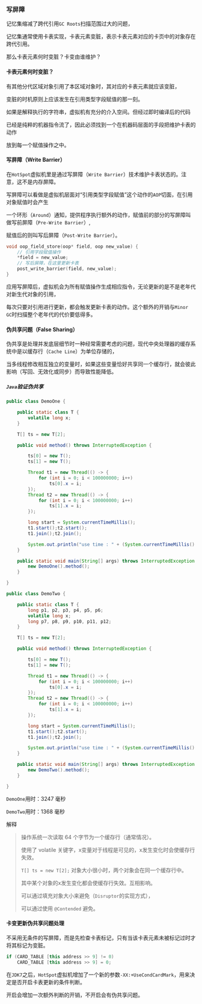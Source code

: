 ### 写屏障

记忆集缩减了跨代引用`GC Roots`扫描范围过大的问题，

记忆集通常使用卡表实现，卡表元素变脏，表示卡表元素对应的卡页中的对象存在跨代引用。

那么卡表元素何时变脏？卡变由谁维护？



#### 卡表元素何时变脏？

有其他分代区域对象引用了本区域对象时，其对应的卡表元素就应该变脏，

变脏的时机原则上应该发生在引用类型字段赋值的那一刻。

如果是解释执行的字符串，虚拟机有充分的介入空间。但经过即时编译后的代码

已经是纯粹的机器指令流了，因此必须找到一个在机器码层面的手段把维护卡表的动作

放到每一个赋值操作之中。



#### 写屏障（Write Barrier）

在`HotSpot`虚拟机里是通过写屏障（`Write Barrier`）技术维护卡表状态的。注意，这不是内存屏障。

写屏障可以看做是虚拟机层面对“引用类型字段赋值”这个动作的`AOP`切面，在引用对象赋值时会产生

一个环形（`Around`）通知，提供程序执行额外的动作，赋值前的部分的写屏障叫做写前屏障（`Pre-Write Barrier`）,

赋值后的则叫写后屏障（`Post-Write Barrier`）。

```c++
void oop_field_store(oop* field, oop new_value) {
	// 引用字段赋值操作
	*field = new_value;
	// 写后屏障，在这里更新卡表
	post_write_barrier(field, new_value);
}
```

应用写屏障后，虚拟机会为所有赋值操作生成相应指令，无论更新的是不是老年代对新生代对象的引用，

每次只要对引用进行更新，都会触发更新卡表的动作。这个额外的开销与`Minor GC`时扫描整个老年代的代价要低得多。



#### 伪共享问题（False Sharing）

伪共享是处理并发底层细节时一种经常需要考虑的问题，现代中央处理器的缓存系统中是以缓存行（`Cache Line`）为单位存储的，

当多线程修改相互独立的变量时，如果这些变量恰好共享同一个缓存行，就会彼此影响（写回、无效化或同步）而导致性能降低。

##### `Java`验证伪共享

```Java
public class DemoOne {

    public static class T {
        volatile long x;
    }

    T[] ts = new T[2];

    public void method() throws InterruptedException {

        ts[0] = new T();
        ts[1] = new T();

        Thread t1 = new Thread(() -> {
            for (int i = 0; i < 100000000; i++)
                ts[0].x = i;
        });
        Thread t2 = new Thread(() -> {
            for (int i = 0; i < 100000000; i++)
                ts[1].x = i;
        });

        long start = System.currentTimeMillis();
        t1.start();t2.start();
        t1.join();t2.join();

        System.out.println("use time : " + (System.currentTimeMillis() - start));
    }

    public static void main(String[] args) throws InterruptedException {
        new DemoOne().method();
    }

}
```

```Java
public class DemoTwo {

    public static class T {
        long p1, p2, p3, p4, p5, p6;
        volatile long x;
        long p7, p8, p9, p10, p11, p12;
    }

    T[] ts = new T[2];

    public void method() throws InterruptedException {

        ts[0] = new T();
        ts[1] = new T();

        Thread t1 = new Thread(() -> {
            for (int i = 0; i < 100000000; i++)
                ts[0].x = i;
        });
        Thread t2 = new Thread(() -> {
            for (int i = 0; i < 100000000; i++)
                ts[1].x = i;
        });

        long start = System.currentTimeMillis();
        t1.start();t2.start();
        t1.join();t2.join();

        System.out.println("use time : " + (System.currentTimeMillis() - start));
    }

    public static void main(String[] args) throws InterruptedException {
        new DemoTwo().method();
    }

}
```

`DemoOne`用时：3247 毫秒

`DemoTwo`用时：1368 毫秒

解释

> 操作系统一次读取 64 个字节为一个缓存行（通常情况）。
>
> 使用了 volatile 关键字，x变量对于线程是可见的，x发生变化时会使缓存行失效。
>
> `T[] ts = new T[2];` 对象大小很小时，两个对象会在同一个缓存行中。
>
> 其中某个对象的x发生变化都会使缓存行失效。互相影响。
>
> 可以通过填充对象大小来避免（`Disruptor`的实现方式），
>
> 可以通过使用 `@Contended` 避免。



#### 卡变更新伪共享问题处理

不采用无条件的写屏障，而是先检查卡表标记，只有当该卡表元素未被标记过时才将其标记为变脏。

```C++
if (CARD_TABLE [this address >> 9] != 0)
	CARD_TABLE [this address >> 9] = 0;
```

在`JDK7`之后，`HotSpot`虚拟机增加了一个新的参数`-XX:+UseCondCardMark`，用来决定是否开启卡表更新的条件判断。

开启会增加一次额外判断的开销，不开启会有伪共享问题。